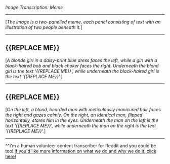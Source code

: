 *Image Transcription: Meme*

---

[*The image is a two-panelled meme, each panel consisting of text with an illustration of two people beneath it.*]

---

## {{REPLACE ME}}

[*A blonde girl in a daisy-print blue dress faces the left, while a girl with a black-haired bob and black choker faces the right. Underneath the blond girl is the text '{{REPLACE ME}}', while underneath the black-haired girl is the text '{{REPLACE ME}}'.*]

---

## {{REPLACE ME}}

[*On the left, a blond, bearded man with meticulously manicured hair faces the right and gazes calmly. On the right, an identical man, flipped horizontally, stares him in the eyes. Underneath the man on the left is the text '{{REPLACE ME}}', while underneath the man on the right is the text '{{REPLACE ME}}'.*]

---

^^I'm&#32;a&#32;human&#32;volunteer&#32;content&#32;transcriber&#32;for&#32;Reddit&#32;and&#32;you&#32;could&#32;be&#32;too!&#32;[If&#32;you'd&#32;like&#32;more&#32;information&#32;on&#32;what&#32;we&#32;do&#32;and&#32;why&#32;we&#32;do&#32;it,&#32;click&#32;here!](https://www.reddit.com/r/TranscribersOfReddit/wiki/index)
